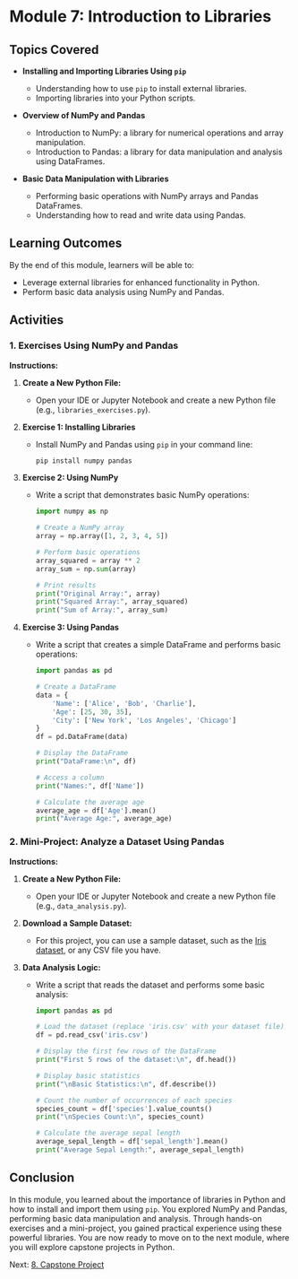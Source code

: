 # Module 7: Introduction to Libraries

## Topics Covered

- **Installing and Importing Libraries Using `pip`**
  - Understanding how to use `pip` to install external libraries.
  - Importing libraries into your Python scripts.

- **Overview of NumPy and Pandas**
  - Introduction to NumPy: a library for numerical operations and array manipulation.
  - Introduction to Pandas: a library for data manipulation and analysis using DataFrames.

- **Basic Data Manipulation with Libraries**
  - Performing basic operations with NumPy arrays and Pandas DataFrames.
  - Understanding how to read and write data using Pandas.

## Learning Outcomes

By the end of this module, learners will be able to:

- Leverage external libraries for enhanced functionality in Python.
- Perform basic data analysis using NumPy and Pandas.

## Activities

### 1. Exercises Using NumPy and Pandas

**Instructions:**

1. **Create a New Python File:**
   - Open your IDE or Jupyter Notebook and create a new Python file (e.g., `libraries_exercises.py`).

2. **Exercise 1: Installing Libraries**
   - Install NumPy and Pandas using `pip` in your command line:
     ```bash
     pip install numpy pandas
     ```

3. **Exercise 2: Using NumPy**
   - Write a script that demonstrates basic NumPy operations:
     ```python
     import numpy as np

     # Create a NumPy array
     array = np.array([1, 2, 3, 4, 5])

     # Perform basic operations
     array_squared = array ** 2
     array_sum = np.sum(array)

     # Print results
     print("Original Array:", array)
     print("Squared Array:", array_squared)
     print("Sum of Array:", array_sum)
     ```

4. **Exercise 3: Using Pandas**
   - Write a script that creates a simple DataFrame and performs basic operations:
     ```python
     import pandas as pd

     # Create a DataFrame
     data = {
         'Name': ['Alice', 'Bob', 'Charlie'],
         'Age': [25, 30, 35],
         'City': ['New York', 'Los Angeles', 'Chicago']
     }
     df = pd.DataFrame(data)

     # Display the DataFrame
     print("DataFrame:\n", df)

     # Access a column
     print("Names:", df['Name'])

     # Calculate the average age
     average_age = df['Age'].mean()
     print("Average Age:", average_age)
     ```

### 2. Mini-Project: Analyze a Dataset Using Pandas

**Instructions:**

1. **Create a New Python File:**
   - Open your IDE or Jupyter Notebook and create a new Python file (e.g., `data_analysis.py`).

2. **Download a Sample Dataset:**
   - For this project, you can use a sample dataset, such as the [Iris dataset](https://archive.ics.uci.edu/ml/datasets/iris), or any CSV file you have.

3. **Data Analysis Logic:**
   - Write a script that reads the dataset and performs some basic analysis:
     ```python
     import pandas as pd

     # Load the dataset (replace 'iris.csv' with your dataset file)
     df = pd.read_csv('iris.csv')

     # Display the first few rows of the DataFrame
     print("First 5 rows of the dataset:\n", df.head())

     # Display basic statistics
     print("\nBasic Statistics:\n", df.describe())

     # Count the number of occurrences of each species
     species_count = df['species'].value_counts()
     print("\nSpecies Count:\n", species_count)

     # Calculate the average sepal length
     average_sepal_length = df['sepal_length'].mean()
     print("Average Sepal Length:", average_sepal_length)
     ```

## Conclusion

In this module, you learned about the importance of libraries in Python and how to install and import them using `pip`. You explored NumPy and Pandas, performing basic data manipulation and analysis. Through hands-on exercises and a mini-project, you gained practical experience using these powerful libraries. You are now ready to move on to the next module, where you will explore capstone projects in Python.

Next: [8. Capstone Project](./module8_capstone_project.md)